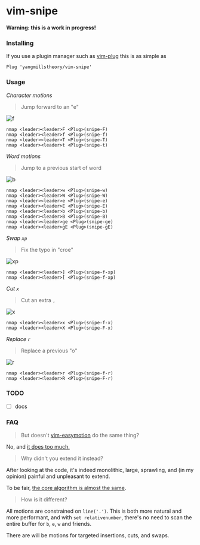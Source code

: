 # vim-snipe

**Warning: this is a work in progress!**

### Installing

If you use a plugin manager such as [vim-plug](https://github.com/junegunn/vim-plug)
this is as simple as

```vim
Plug 'yangmillstheory/vim-snipe'
```

### Usage

*Character motions*

> Jump forward to an "e"

![f](https://user-images.githubusercontent.com/2729079/33358485-c2981e28-d47d-11e7-9f88-739cb73a92f9.gif)

```vim
nmap <leader><leader>F <Plug>(snipe-F)
nmap <leader><leader>f <Plug>(snipe-f)
nmap <leader><leader>T <Plug>(snipe-T)
nmap <leader><leader>t <Plug>(snipe-t)
```

*Word motions*

> Jump to a previous start of word

![b](https://user-images.githubusercontent.com/2729079/33358540-17101a5a-d47e-11e7-9fef-9520662356b0.gif)

```vim
nmap <leader><leader>w <Plug>(snipe-w)
nmap <leader><leader>W <Plug>(snipe-W)
nmap <leader><leader>e <Plug>(snipe-e)
nmap <leader><leader>E <Plug>(snipe-E)
nmap <leader><leader>b <Plug>(snipe-b)
nmap <leader><leader>B <Plug>(snipe-B)
nmap <leader><leader>ge <Plug>(snipe-ge)
nmap <leader><leader>gE <Plug>(snipe-gE)
```

*Swap `xp`*

> Fix the typo in "croe"

![xp](https://user-images.githubusercontent.com/2729079/33358623-8b80a742-d47e-11e7-8c46-e800b5e17e9a.gif)

```vim
nmap <leader><leader>] <Plug>(snipe-f-xp)
nmap <leader><leader>[ <Plug>(snipe-f-xp)
```

*Cut `x`*

> Cut an extra `,`

![x](https://user-images.githubusercontent.com/2729079/33358650-b9777c34-d47e-11e7-842a-3756cda89ddc.gif)

```vim
nmap <leader><leader>x <Plug>(snipe-f-x)
nmap <leader><leader>X <Plug>(snipe-F-x)
```

*Replace `r`*

> Replace a previous "o"

![r](https://user-images.githubusercontent.com/2729079/33358695-fa0d6736-d47e-11e7-95f4-6850520498c6.gif)

```vim
nmap <leader><leader>r <Plug>(snipe-f-r)
nmap <leader><leader>R <Plug>(snipe-F-r)
```

### TODO

* [ ] docs

### FAQ

> But doesn't [vim-easymotion](https://github.com/easymotion/vim-easymotion/) do the same thing?

No, and [it does too much.](https://www.reddit.com/r/vim/comments/1v9qyu/actively_developed_and_maintained_fork_of/ceq7lcf/)

> Why didn't you extend it instead?

After looking at the code, it's indeed monolithic, large, sprawling, and (in my opinion) painful and unpleasant
to extend.

To be fair, [the core algorithm is almost the same](https://github.com/easymotion/vim-easymotion/pull/359).

> How is it different?

All motions are constrained on `line('.')`. This is both more natural and more performant, and with `set relativenumber`, there's
no need to scan the entire buffer for `b`, `e`, `w` and friends.

There are will be motions for targeted insertions, cuts, and swaps.

